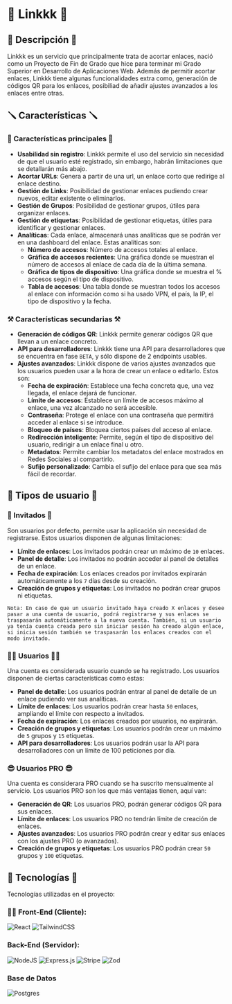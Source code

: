 # 📎 Linkkk 📎

## 📖 Descripción 📖
Linkkk es un servicio que principalmente trata de acortar enlaces, nació como un Proyecto de Fin de Grado que hice para terminar mi Grado Superior en Desarrollo de Aplicaciones Web. 
Además de permitir acortar enlaces, Linkkk tiene algunas funcionalidades extra como, generación de códigos QR para los enlaces, posibiliad de añadir ajustes avanzados a los enlaces entre otras.

## 🪛 Características 🪛

### 🔨 Características principales 🔨
  - **Usabilidad sin registro**: Linkkk permite el uso del servicio sin necesidad de que el usuario esté registrado, sin embargo, habrán limitaciones que se detallarán más abajo.
  - **Acortar URLs**: Genera a partir de una url, un enlace corto que redirige al enlace destino.
  - **Gestión de Links**: Posibilidad de gestionar enlaces pudiendo crear nuevos, editar existente o eliminarlos.
  - **Gestión de Grupos**: Posibilidad de gestionar grupos, útiles para organizar enlaces.
  - **Gestión de etiquetas**: Posibilidad de gestionar etiquetas, útiles para identificar y gestionar enlaces.
  - **Analíticas**: Cada enlace, almacenará unas analíticas que se podrán ver en una dashboard del enlace. Estas analíticas son:
    - **Número de accesos**: Número de accesos totales al enlace.
    - **Gráfica de accesos recientes**: Una gráfica donde se muestran el número de accesos al enlace de cada día de la última semana.
    - **Gráfica de tipos de dispositivo**: Una gráfica donde se muestra el % accesos según el tipo de dispositivo.
    - **Tabla de accesos**: Una tabla donde se muestran todos los accesos al enlace con información como si ha usado VPN, el país, la IP, el tipo de dispositivo y la fecha.

### ⚒️ Características secundarias ⚒️
  - **Generación de códigos QR**: Linkkk permite generar códigos QR que llevan a un enlace concreto.
  - **API para desarrolladores**: Linkkk tiene una API para desarrolladores que se encuentra en fase `BETA`, y sólo dispone de 2 endpoints usables.
  - **Ajustes avanzados**: Linkkk dispone de varios ajustes avanzados que los usuarios pueden usar a la hora de crear un enlace o editarlo. Estos son:
    - **Fecha de expiración**: Establece una fecha concreta que, una vez llegada, el enlace dejará de funcionar.
    - **Límite de accesos**: Establece un límite de accesos máximo al enlace, una vez alcanzado no será accesible.
    - **Contraseña**: Protege el enlace con una contraseña que permitirá acceder al enlace si se introduce.
    - **Bloqueo de países**: Bloquea ciertos países del acceso al enlace.
    - **Redirección inteligente**: Permite, según el tipo de dispositivo del usuario, redirigir a un enlace final u otro.
    - **Metadatos**: Permite cambiar los metadatos del enlace mostrados en Redes Sociales al compartirlo.
    - **Sufijo personalizado**: Cambia el sufijo del enlace para que sea más fácil de recordar.
     
## 👤 Tipos de usuario 👤

### 👤 Invitados 👤
Son usuarios por defecto, permite usar la aplicación sin necesidad de registrarse.
Estos usuarios disponen de algunas limitaciones:
  - **Límite de enlaces**: Los invitados podrán crear un máximo de `10` enlaces.
  - **Panel de detalle**: Los invitados no podrán acceder al panel de detalles de un enlace.
  - **Fecha de expiración**: Los enlaces creados por invitados expirarán automáticamente a los `7` días desde su creación.
  - **Creación de grupos y etiquetas**: Los invitados no podrán crear grupos ni etiquetas.

`Nota: En caso de que un usuario invitado haya creado X enlaces y desee pasar a una cuenta de usuario, podrá registrarse y sus enlaces se traspasarán automáticamente a la nueva cuenta.
También, si un usuario ya tenía cuenta creada pero sin iniciar sesión ha creado algún enlace, si inicia sesión también se traspasarán los enlaces creados con el modo invitado.`

### 🧑‍💻 Usuarios 🧑‍💻
Una cuenta es considerada usuario cuando se ha registrado.
Los usuarios disponen de ciertas características como estas:
  - **Panel de detalle**: Los usuarios podrán entrar al panel de detalle de un enlace pudiendo ver sus analíticas.
  - **Límite de enlaces**: Los usuarios podrán crear hasta `50` enlaces, ampliando el límite con respecto a invitados.
  - **Fecha de expiración**: Los enlaces creados por usuarios, no expirarán.
  - **Creación de grupos y etiquetas**: Los usuarios podrán crear un máximo de `5` grupos y `15` etiquetas.
  - **API para desarrolladores**: Los usuarios podrán usar la API para desarrolladores con un límite de 100 peticiones por día.


### 😎 Usuarios PRO 😎
Una cuenta es considerara PRO cuando se ha suscrito mensualmente al servicio.
Los usuarios PRO son los que más ventajas tienen, aquí van:
  - **Generación de QR**: Los usuarios PRO, podrán generar códigos QR para sus enlaces.
  - **Límite de enlaces**: Los usuarios PRO no tendrán límite de creación de enlaces.
  - **Ajustes avanzados**: Los usuarios PRO podrán crear y editar sus enlaces con los ajustes PRO (o avanzados).
  - **Creación de grupos y etiquetas**: Los usuarios PRO podrán crear `50` grupos y `100` etiquetas.

## 🔧 Tecnologías 🔧
Tecnologías utilizadas en el proyecto:

### 🧑‍💻 Front-End (Cliente):
![React](https://img.shields.io/badge/react-%2320232a.svg?style=for-the-badge&logo=react&logoColor=%2361DAFB)  ![TailwindCSS](https://img.shields.io/badge/tailwindcss-%2338B2AC.svg?style=for-the-badge&logo=tailwind-css&logoColor=white)

### Back-End (Servidor):
![NodeJS](https://img.shields.io/badge/node.js-6DA55F?style=for-the-badge&logo=node.js&logoColor=white)  ![Express.js](https://img.shields.io/badge/express.js-%23404d59.svg?style=for-the-badge&logo=express&logoColor=%2361DAFB) ![Stripe](https://img.shields.io/badge/Stripe-5469d4?style=for-the-badge&logo=stripe&logoColor=ffffff)  ![Zod](https://img.shields.io/badge/zod-%233068b7.svg?style=for-the-badge&logo=zod&logoColor=white)

### Base de Datos
![Postgres](https://img.shields.io/badge/postgres-%23316192.svg?style=for-the-badge&logo=postgresql&logoColor=white)

